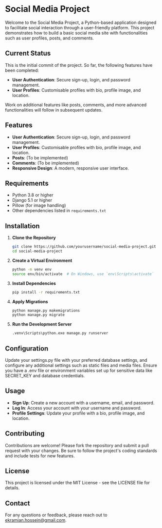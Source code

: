 # Social Media Project

Welcome to the Social Media Project, a Python-based application designed to facilitate social interaction through a user-friendly platform. This project demonstrates how to build a basic social media site with functionalities such as user profiles, posts, and comments.

## Current Status

This is the initial commit of the project. So far, the following features have been completed:

- **User Authentication**: Secure sign-up, login, and password management.
- **User Profiles**: Customisable profiles with bio, profile image, and location.

Work on additional features like posts, comments, and more advanced functionalities will follow in subsequent updates.

## Features

- **User Authentication**: Secure sign-up, login, and password management.
- **User Profiles**: Customisable profiles with bio, profile image, and location.
- **Posts**: (To be implemented)
- **Comments**: (To be implemented)
- **Responsive Design**: A modern, responsive user interface.

## Requirements

- Python 3.8 or higher
- Django 5.1 or higher
- Pillow (for image handling)
- Other dependencies listed in `requirements.txt`

## Installation

1. **Clone the Repository**

   ```bash
   git clone https://github.com/yourusername/social-media-project.git
   cd social-media-project
   ```

2. **Create a Virtual Environment**

    ```bash
    python -m venv env
    source env/bin/activate  # On Windows, use `env\Scripts\activate`
    ```

3. **Install Dependencies**

    ```bash
    pip install -r requirements.txt
    ```

4. **Apply Migrations**

    ```bash
    python manage.py makemigrations
    python manage.py migrate
    ```

5. **Run the Development Server**

    ```bash
    .venv\Scripts\python.exe manage.py runserver 
    ```

## Configuration

Update your settings.py file with your preferred database settings, and configure any additional settings such as static files and media files.
Ensure you have a .env file or environment variables set up for sensitive data like SECRET_KEY and database credentials.

## Usage

- **Sign Up**: Create a new account with a username, email, and password.
- **Log In**: Access your account with your username and password.
- **Profile Settings**: Update your profile with a bio, profile image, and location.

## Contributing

Contributions are welcome! Please fork the repository and submit a pull request with your changes. Be sure to follow the project's coding standards and include tests for new features.

## License

This project is licensed under the MIT License - see the LICENSE file for details.

## Contact

For any questions or feedback, please reach out to ekramian.hossein@gmail.com.